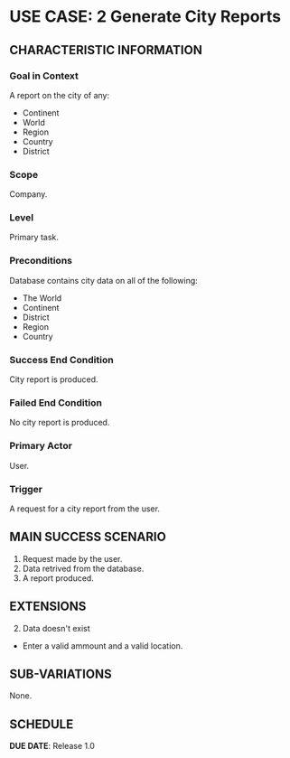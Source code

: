 # USE CASE: 2 Generate City Reports

## CHARACTERISTIC INFORMATION

### Goal in Context

A report on the city of any:
- Continent
- World
- Region
- Country
- District


### Scope

Company.

### Level

Primary task.

### Preconditions

Database contains city data on all of the following:
- The World
- Continent
- District
- Region
- Country

### Success End Condition

City report is produced.

### Failed End Condition

No city report is produced.

### Primary Actor

User.

### Trigger

A request for a city report from the user.

## MAIN SUCCESS SCENARIO
  
1. Request made by the user.
2. Data retrived from the database.
3. A report produced.


## EXTENSIONS

2. Data doesn't exist
  - Enter a valid ammount and a valid location.


## SUB-VARIATIONS

None.


## SCHEDULE

**DUE DATE**: Release 1.0


